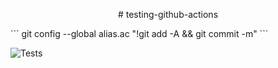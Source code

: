 <p align="center">
# testing-github-actions
</p>
```
git config --global alias.ac "!git add -A && git commit -m"
```

![Tests](https://github.com/hDmtP/testing-github-actions/actions/workflows/github-actions-demo.yml/badge.svg)

